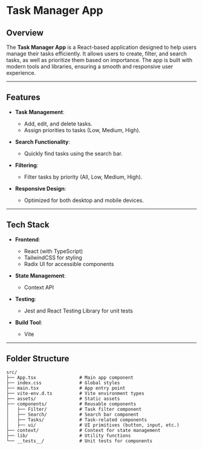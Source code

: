 # Task Manager App

## Overview

The **Task Manager App** is a React-based application designed to help users manage their tasks efficiently. It allows users to create, filter, and search tasks, as well as prioritize them based on importance. The app is built with modern tools and libraries, ensuring a smooth and responsive user experience.

---

## Features

- **Task Management**:
  - Add, edit, and delete tasks.
  - Assign priorities to tasks (Low, Medium, High).

- **Search Functionality**:
  - Quickly find tasks using the search bar.

- **Filtering**:
  - Filter tasks by priority (All, Low, Medium, High).

- **Responsive Design**:
  - Optimized for both desktop and mobile devices.

---

## Tech Stack

- **Frontend**:
  - React (with TypeScript)
  - TailwindCSS for styling
  - Radix UI for accessible components

- **State Management**:
  - Context API

- **Testing**:
  - Jest and React Testing Library for unit tests

- **Build Tool**:
  - Vite

---

## Folder Structure

```plaintext
src/
├── App.tsx                # Main app component
├── index.css              # Global styles
├── main.tsx               # App entry point
├── vite-env.d.ts          # Vite environment types
├── assets/                # Static assets
├── components/            # Reusable components
│   ├── Filter/            # Task filter component
│   ├── Search/            # Search bar component
│   ├── Tasks/             # Task-related components
│   ├── ui/                # UI primitives (button, input, etc.)
├── context/               # Context for state management
├── lib/                   # Utility functions
└── __tests__/             # Unit tests for components
